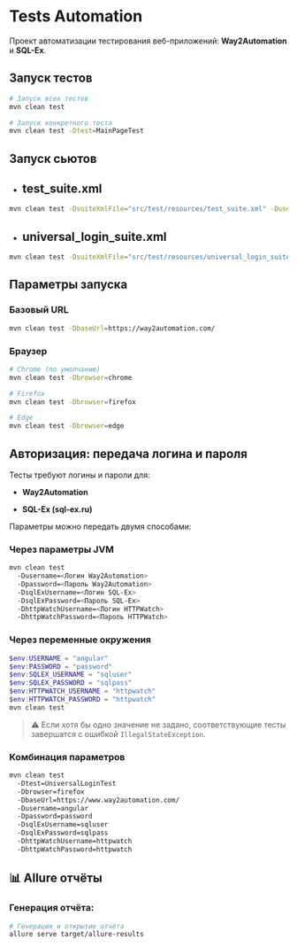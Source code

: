 # Tests Automation

Проект автоматизации тестирования веб-приложений: **Way2Automation** и **SQL-Ex**.

## Запуск тестов

```bash
# Запуск всех тестов
mvn clean test

# Запуск конкретного теста
mvn clean test -Dtest=MainPageTest
```

## Запуск сьютов

- ## test_suite.xml
```bash
mvn clean test -DsuiteXmlFile="src/test/resources/test_suite.xml" -Dusername=angular -Dpassword=password -DsqlExUsername=sqluser -DsqlExPassword=sqlpass -DhttpWatchUsername=httpwatch -DhttpWatchPassword=httpwatch
```

- ## universal_login_suite.xml
```bash
mvn clean test -DsuiteXmlFile="src/test/resources/universal_login_suite.xml" -Dusername=angular -Dpassword=password
```

## Параметры запуска

### Базовый URL
```bash
mvn clean test -DbaseUrl=https://way2automation.com/
```

### Браузер
```bash
# Chrome (по умолчанию)
mvn clean test -Dbrowser=chrome

# Firefox
mvn clean test -Dbrowser=firefox

# Edge
mvn clean test -Dbrowser=edge
```
## Авторизация: передача логина и пароля

Тесты требуют логины и пароли для:

- **Way2Automation**

- **SQL-Ex (sql-ex.ru)**


Параметры можно передать двумя способами:
### Через параметры JVM

```bash
mvn clean test 
  -Dusername=<Логин Way2Automation>
  -Dpassword=<Пароль Way2Automation>
  -DsqlExUsername=<Логин SQL-Ex>
  -DsqlExPassword=<Пароль SQL-Ex>
  -DhttpWatchUsername=<Логин HTTPWatch>
  -DhttpWatchPassword=<Пароль HTTPWatch>
```

### Через переменные окружения

```powershell
$env:USERNAME = "angular"
$env:PASSWORD = "password"
$env:SQLEX_USERNAME = "sqluser"
$env:SQLEX_PASSWORD = "sqlpass"
$env:HTTPWATCH_USERNAME = "httpwatch"
$env:HTTPWATCH_PASSWORD = "httpwatch"
mvn clean test
```

> ⚠️ Если хотя бы одно значение не задано, соответствующие тесты завершатся с ошибкой `IllegalStateException`.

### Комбинация параметров

```bash
mvn clean test
  -Dtest=UniversalLoginTest
  -Dbrowser=firefox
  -DbaseUrl=https://www.way2automation.com/
  -Dusername=angular
  -Dpassword=password
  -DsqlExUsername=sqluser
  -DsqlExPassword=sqlpass
  -DhttpWatchUsername=httpwatch
  -DhttpWatchPassword=httpwatch
```

## 📊 Allure отчёты

### Генерация отчёта:

```bash
# Генерация и открытие отчёта
allure serve target/allure-results
```